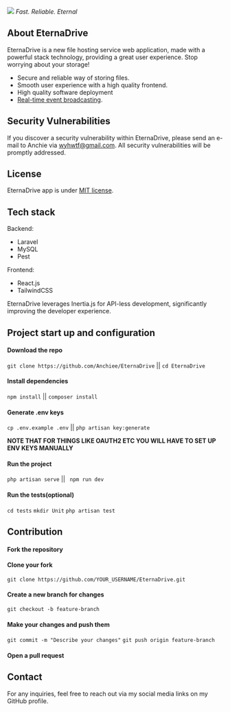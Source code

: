              
<img src="https://i.ibb.co/Ldr99460/ascii-text-art.png"/>
<i>Fast. Reliable. Eternal</i>

## About EternaDrive

EternaDrive is a new file hosting service web application, made with a powerful stack technology, providing a great user experience. Stop worrying about your storage!

- Secure and reliable way of storing files.
- Smooth user experience with a high quality frontend.
- High quality software deployment
- [Real-time event broadcasting](https://laravel.com/docs/broadcasting).



## Security Vulnerabilities

If you discover a security vulnerability within EternaDrive, please send an e-mail to Anchie via [wyhwtf@gmail.com](mailto:wyhwtf@gmail.com). All security vulnerabilities will be promptly addressed.

## License

EternaDrive app is under [MIT license](https://opensource.org/licenses/MIT).

## Tech stack
Backend:
- Laravel
- MySQL
- Pest

Frontend:
 - React.js
 - TailwindCSS

EternaDrive leverages Inertia.js for API-less development, significantly improving the developer experience.


## Project start up and configuration

#### Download the repo
``git clone https://github.com/Anchiee/EternaDrive`` ||
``cd EternaDrive``

#### Install dependencies
``npm install`` ||
 ``composer install``

#### Generate .env keys
``cp .env.example .env`` ||
``php artisan key:generate``

**NOTE THAT FOR THINGS LIKE OAUTH2 ETC YOU WILL HAVE TO SET UP ENV KEYS MANUALLY**

 #### Run the project
 ``php artisan serve`` ||
  `` npm run dev``

#### Run the tests(optional) 
``cd tests``
``mkdir Unit``
``php artisan test``

## Contribution

#### Fork the repository
#### Clone your fork
``git clone https://github.com/YOUR_USERNAME/EternaDrive.git``
#### Create a new branch for changes
``git checkout -b feature-branch``
#### Make your changes and push them
``git commit -m "Describe your changes"``
``git push origin feature-branch``
#### Open a pull request



## Contact
For any inquiries, feel free to reach out via my social media links on my GitHub profile.

